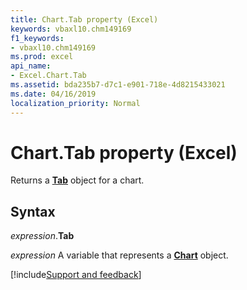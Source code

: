 ```yaml
---
title: Chart.Tab property (Excel)
keywords: vbaxl10.chm149169
f1_keywords:
- vbaxl10.chm149169
ms.prod: excel
api_name:
- Excel.Chart.Tab
ms.assetid: bda235b7-d7c1-e901-718e-4d8215433021
ms.date: 04/16/2019
localization_priority: Normal
---
```



# Chart.Tab property (Excel)

Returns a **[Tab](Excel.Tab.md)** object for a chart.


## Syntax

_expression_.**Tab**

_expression_ A variable that represents a **[Chart](Excel.Chart(object).md)** object.




[!include[Support and feedback](~/includes/feedback-boilerplate.md)]